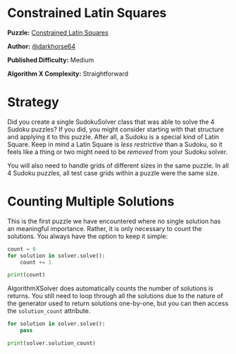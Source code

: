 # Constrained Latin Squares

__Puzzle:__ [Constrained Latin Squares](https://www.codingame.com/training/medium/constrained-latin-squares)

__Author:__ [@darkhorse64](https://www.codingame.com/profile/c9ebe76a83b33730956eda0534d6cad86053292)

__Published Difficulty:__ Medium

__Algorithm X Complexity:__ Straightforward

# Strategy

Did you create a single SudokuSolver class that was able to solve the 4 Sudoku puzzles? If you did, you might consider starting with that structure and applying it to this puzzle. After all, a Sudoku is a special kind of Latin Square. Keep in mind a Latin Square is _less restrictive_ than a Sudoku, so it feels like a thing or two might need to be _removed_ from your Sudoku solver.

You will also need to handle grids of different sizes in the same puzzle. In all 4 Sudoku puzzles, all test case grids within a puzzle were the same size.

# Counting Multiple Solutions

This is the first puzzle we have encountered where no single solution has an meaningful importance. Rather, it is only necessary to count the solutions. You always have the option to keep it simple:

```python
count = 0
for solution in solver.solve():
    count += 1

print(count)
```

AlgorithmXSolver does automatically counts the number of solutions is returns. You still need to loop through all the solutions due to the nature of the generator used to return solutions one-by-one, but you can then access the `solution_count` attribute.

```python
for solution in solver.solve():
    pass

print(solver.solution_count)
```

